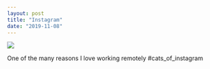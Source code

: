 ```yaml
---
layout: post
title: "Instagram"
date: "2019-11-08"
---
```


![](https://scontent.cdninstagram.com/vp/4de53d6b216e23a10c12d611b3a97417/5E49E73E/t51.2885-15/sh0.08/e35/s640x640/73470502_563847897699684_5768106193770618316_n.jpg?_nc_ht=scontent.cdninstagram.com)  

One of the many reasons I love working remotely #cats\_of\_instagram
